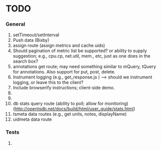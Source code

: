 TODO
====


### General

1. 	setTimeout/setInterval
2. 	Push data (Bixby)
3. 	assign route (assign metrics and cache uids)
4. 	Should pagination of metric list be supported? or ability to supply suggestion; e.g., cpu.cp, net.util, mem., etc, just as one does in the search box?
5. 	annotations get route; may need something similar to mQuery, tQuery for annotations. Also support for put, post, delete.
6. 	Instrument logging (e.g., get_response.js ) --> should we instrument logging, or leave this to the client?
7. 	Include browserify instructions; client-side demo.
8. 	
9. 	
10. db stats query route (ability to poll; allow for monitoring) (http://opentsdb.net/docs/build/html/user_guide/stats.html)
11. tsmeta data routes (e.g., get units, notes, displayName)
12. uidmeta data route



### Tests

1. 	

